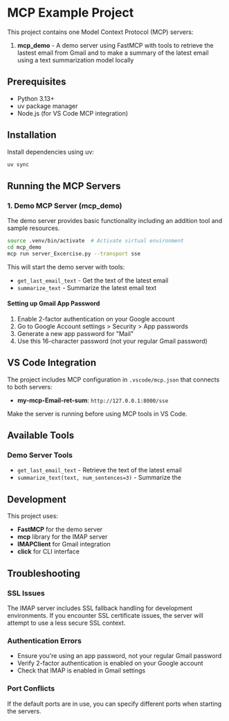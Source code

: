 # MCP Example Project

This project contains one Model Context Protocol (MCP) servers:
1. **mcp_demo** - A demo server using FastMCP with tools to retrieve the lastest email from Gmail and to make a summary of the latest email using a text summarization model locally

## Prerequisites

- Python 3.13+
- uv package manager
- Node.js (for VS Code MCP integration)

## Installation

Install dependencies using uv:

```bash
uv sync
```

## Running the MCP Servers

### 1. Demo MCP Server (mcp_demo)

The demo server provides basic functionality including an addition tool and sample resources.

```bash
source .venv/bin/activate  # Activate virtual environment
cd mcp_demo
mcp run server_Excercise.py --transport sse 
```

This will start the demo server with tools:
- `get_last_email_text` - Get the text of the latest email
- `summarize_text` - Summarize the latest email text



#### Setting up Gmail App Password

1. Enable 2-factor authentication on your Google account
2. Go to Google Account settings > Security > App passwords
3. Generate a new app password for "Mail"
4. Use this 16-character password (not your regular Gmail password)

## VS Code Integration

The project includes MCP configuration in `.vscode/mcp.json` that connects to both servers:

- **my-mcp-Email-ret-sum**: `http://127.0.0.1:8000/sse`

Make the server is running before using MCP tools in VS Code.

## Available Tools

### Demo Server Tools
- `get_last_email_text` - Retrieve the text of the latest email
- `summarize_text(text, num_sentences=3)` - Summarize the

## Development

This project uses:
- **FastMCP** for the demo server
- **mcp** library for the IMAP server
- **IMAPClient** for Gmail integration
- **click** for CLI interface

## Troubleshooting

### SSL Issues
The IMAP server includes SSL fallback handling for development environments. If you encounter SSL certificate issues, the server will attempt to use a less secure SSL context.

### Authentication Errors
- Ensure you're using an app password, not your regular Gmail password
- Verify 2-factor authentication is enabled on your Google account
- Check that IMAP is enabled in Gmail settings

### Port Conflicts
If the default ports are in use, you can specify different ports when starting the servers.